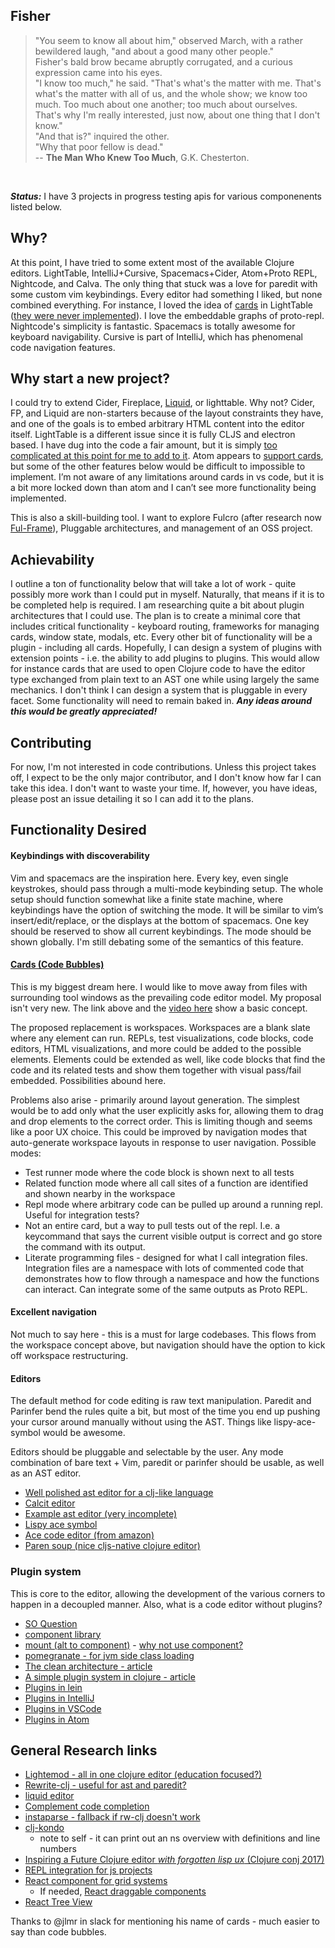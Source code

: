 ## Fisher

> "You seem to know all about him," observed March, with a rather bewildered laugh, "and about a good many other people."  
> Fisher's bald brow became abruptly corrugated, and a curious expression came into his eyes.  
> "I know too much," he said. "That's what's the matter with me. That's what's the matter with all of us, and the whole show; we know too much. Too much about one another; too much about ourselves. That's why I'm really interested, just now, about one thing that I don't know."  
> "And that is?" inquired the other.  
> "Why that poor fellow is dead."  
-- **The Man Who Knew Too Much**, G.K. Chesterton.

<br/>

***Status:*** I have 3 projects in progress testing apis for various componenents listed below.

## Why?

At this point, I have tried to some extent most of the available Clojure editors. LightTable, IntelliJ+Cursive, Spacemacs+Cider, Atom+Proto REPL, Nightcode, and Calva. The only thing that stuck was a love for paredit with some custom vim keybindings. Every editor had something I liked, but none combined everything. For instance, I loved the idea of [cards][2] in LightTable ([they were never implemented][1]). I love the embeddable graphs of proto-repl. Nightcode's simplicity is fantastic. Spacemacs is totally awesome for keyboard navigability. Cursive is part of IntelliJ, which has phenomenal code navigation features.

## Why start a new project?

I could try to extend Cider, Fireplace, [Liquid][14], or lighttable. Why not? Cider, FP, and Liquid are non-starters because of the layout constraints they have, and one of the goals is to embed arbitrary HTML content into the editor itself. LightTable is a different issue since it is fully CLJS and electron based. I have dug into the code a fair amount, but it is simply [too complicated at this point for me to add to it][4].  Atom appears to [support cards][18], but some of the other features below would be difficult to impossible to implement. I’m not aware of any limitations around cards in vs code, but it is a bit more locked down than atom and I can’t see more functionality being implemented. 

This is also a skill-building tool. I want to explore Fulcro (after research now [Ful-Frame][32]), Pluggable architectures, and management of an OSS project. 

## Achievability 

I outline a ton of functionality below that will take a lot of work - quite possibly more work than I could put in myself. Naturally, that means if it is to be completed help is required. I am researching quite a bit about plugin architectures that I could use. The plan is to create a minimal core that includes critical functionality - keyboard routing, frameworks for managing cards, window state, modals, etc. Every other bit of functionality will be a plugin - including all cards. Hopefully, I can design a system of plugins with extension points - i.e. the ability to add plugins to plugins. This would allow for instance cards that are used to open Clojure code to have the editor type exchanged from plain text to an AST one while using largely the same mechanics. I don't think I can design a system that is pluggable in every facet. Some functionality will need to remain baked in. ***Any ideas around this would be greatly appreciated!***

## Contributing

For now, I'm not interested in code contributions. Unless this project takes off, I expect to be the only major contributor, and I don't know how far I can take this idea. I don't want to waste your time. If, however, you have ideas, please post an issue detailing it so I can add it to the plans.

## Functionality Desired

#### Keybindings with discoverability

Vim and spacemacs are the inspiration here. Every key, even single keystrokes, should pass through a multi-mode keybinding setup. The whole setup should function somewhat like a finite state machine, where keybindings have the option of switching the mode. It will be similar to vim’s insert/edit/replace, or the displays at the bottom of spacemacs. One key should be reserved to show all current keybindings. The mode should be shown globally. I'm still debating some of the semantics of this feature.

#### [Cards (Code Bubbles)][5]

This is my biggest dream here. I would like to move away from files with surrounding tool windows as the prevailing code editor model. My proposal isn't very new. The link above and the [video here][2] show a basic concept.
 
The proposed replacement is workspaces. Workspaces are a blank slate where any element can run. REPLs, test visualizations, code blocks, code editors, HTML visualizations, and more could be added to the possible elements. Elements could be extended as well, like code blocks that find the code and its related tests and show them together with visual pass/fail embedded. Possibilities abound here.

Problems also arise - primarily around layout generation. The simplest would be to add only what the user explicitly asks for, allowing them to drag and drop elements to the correct order. This is limiting though and seems like a poor UX choice. This could be improved by navigation modes that auto-generate workspace layouts in response to user navigation. Possible modes:

- Test runner mode where the code block is shown next to all tests
- Related function mode where all call sites of a function are identified and shown nearby in the workspace
- Repl mode where arbitrary code can be pulled up around a running repl. Useful for integration tests?
- Not an entire card, but a way to pull tests out of the repl. I.e. a keycommand that says the current visible output is correct and go store the command with its output. 
- Literate programming files - designed for what I call integration files. Integration files are a namespace with lots of commented code that demonstrates how to flow through a namespace and how the functions can interact. Can integrate some of the same outputs as Proto REPL.

#### Excellent navigation

Not much to say here - this is a must for large codebases. This flows from the workspace concept above, but navigation should have the option to kick off workspace restructuring.

#### Editors

The default method for code editing is raw text manipulation. Paredit and Parinfer bend the rules quite a bit, but most of the time you end up pushing your cursor around manually without using the AST. Things like lispy-ace-symbol would be awesome.


Editors should be pluggable and selectable by the user. Any mode combination of bare text + Vim, paredit or parinfer should be usable, as well as an AST editor.

- [Well polished ast editor for a clj-like language][10]
- [Calcit editor][11]
- [Example ast editor (very incomplete)][9]
- [Lispy ace symbol][6]
- [Ace code editor (from amazon)][7]
- [Paren soup (nice cljs-native clojure editor)][8]

### Plugin system

This is core to the editor, allowing the development of the various corners to happen in a decoupled manner. Also, what is a code editor without plugins?

- [SO Question][20]
- [component library][21]
- [mount (alt to component)][23] - [why not use component?][24]
- [pomegranate - for jvm side class loading][22]
- [The clean architecture - article][25]
- [A simple plugin system in clojure - article][26]
- [Plugins in lein][27]
- [Plugins in IntelliJ][28]
- [Plugins in VSCode][29] 
- [Plugins in Atom][30]


## General Research links

- [Lightemod - all in one clojure editor (education focused?)][12]
- [Rewrite-clj - useful for ast and paredit?][13]
- [liquid editor][14]
- [Complement code completion][15]
- [instaparse - fallback if rw-clj doesn't work][16]
- [clj-kondo][17]
    - note to self - it can print out an ns overview with definitions and line numbers
- [Inspiring a Future Clojure editor _with forgotten lisp ux_ (Clojure conj 2017)][19]
- [REPL integration for js projects][31]
- [React component for grid systems][33]
  - If needed, [React draggable components][34]
- [React Tree View][35]

Thanks to @jlmr in slack for mentioning his name of cards - much easier to say than code bubbles.

[1]: https://groups.google.com/forum/#!searchin/light-table-discussion/bubbles/light-table-discussion/AIx17mxKQmo/JiGFRzu6uxkJ
[2]: https://www.kickstarter.com/projects/ibdknox/light-table
[4]: https://groups.google.com/forum/#!msg/light-table-discussion/2csnnNA1pfo/693EWDJVhuwJ
[5]: http://cs.brown.edu/~spr/codebubbles/
[6]: http://oremacs.com/lispy/#lispy-ace-symbol
[7]: https://ace.c9.io/
[8]: https://github.com/oakes/paren-soup/
[9]: https://github.com/Hendekagon/iiiiioiooooo-dom
[10]: http://kevinmahoney.co.uk/articles/structural-editor-prototype/
[11]: https://github.com/Cirru/calcit-editor
[12]: https://github.com/oakes/Lightmod
[13]: https://github.com/xsc/rewrite-clj
[14]: https://github.com/mogenslund/liquid
[15]: https://github.com/alexander-yakushev/compliment
[16]: https://github.com/Engelberg/instaparse
[17]: https://github.com/borkdude/clj-kondo
[18]: https://github.com/moodyloo/atombubble
[19]: https://www.youtube.com/watch?v=K0Tsa3smr1w
[20]: https://stackoverflow.com/questions/17969926/architecture-for-plugins-to-be-loaded-in-runtime
[21]: https://github.com/stuartsierra/component
[22]: https://github.com/clj-commons/pomegranate
[23]: https://github.com/tolitius/mount
[24]: https://github.com/tolitius/mount/blob/master/doc/differences-from-component.md#differences-from-component
[25]: https://blog.cleancoder.com/uncle-bob/2012/08/13/the-clean-architecture.html
[26]: https://yogthos.net/posts/2015-01-15-A-Plugin-System-in-Clojure.html
[27]: https://github.com/technomancy/leiningen/blob/master/doc/PLUGINS.md#writing-a-plugin
[28]: http://www.jetbrains.org/intellij/sdk/docs/basics/plugin_structure/plugin_extensions.html#how-to-get-the-extension-points-list
[29]: https://code.visualstudio.com/api/extension-capabilities/overview
[30]: https://github.com/atom/flight-manual.atom.io
[31]: https://github.com/mauricioszabo/repl-tooling
[32]: https://github.com/JJ-Atkinson/Ful-Frame
[33]: https://github.com/STRML/react-grid-layout
[34]: https://github.com/strml/react-draggable
[35]: https://reactjsexample.com/a-hierarchical-object-tree-component-for-react/

